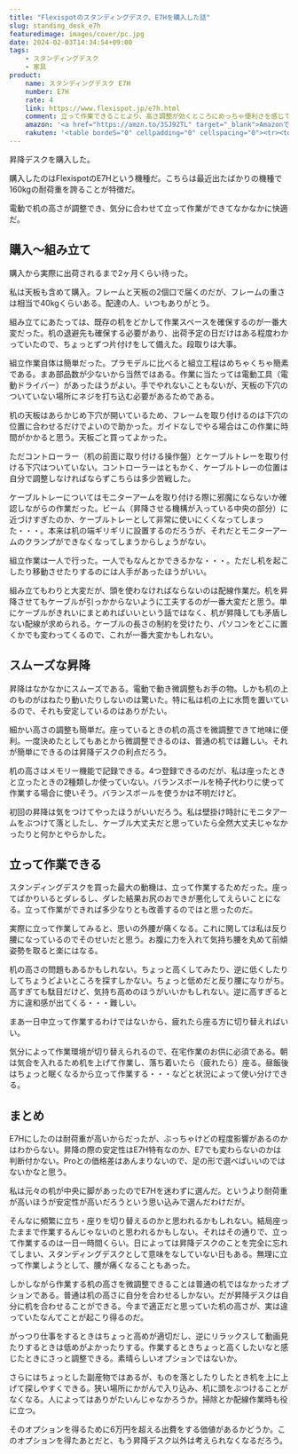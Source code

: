 ```yaml
---
title: "Flexispotのスタンディングデスク、E7Hを購入した話"
slug: standing_desk_e7h
featuredimage: images/cover/pc.jpg
date: 2024-02-03T14:34:54+09:00
tags:
    - スタンディングデスク
    - 家具
product:
    name: スタンディングデスク E7H
    number: E7H
    rate: 4
    link: https://www.flexispot.jp/e7h.html
    comment: 立って作業できることより、高さ調整が効くところにめっちゃ便利さを感じてる
    amazon: '<a href="https://amzn.to/3SJ92TL" target="_blank">Amazonでみる</a>'
    rakuten: '<table bordeS="0" cellpadding="0" cellspacing="0"><tr><td><div style="border:1px solid #95a5a6;border-radius:.75rem;background-color:#FFFFFF;width:504px;margin:0px;padding:5px;text-align:center;overflow:hidden;"><table><tr><td style="width:240px"><a href="https://hb.afl.rakuten.co.jp/ichiba/390848c6.2ce3f4f5.390848c7.13f8592f/?pc=https%3A%2F%2Fitem.rakuten.co.jp%2Floctek%2Fe7h%2F&link_type=picttext&ut=eyJwYWdlIjoiaXRlbSIsInR5cGUiOiJwaWN0dGV4dCIsInNpemUiOiIyNDB4MjQwIiwibmFtIjoxLCJuYW1wIjoicmlnaHQiLCJjb20iOjEsImNvbXAiOiJkb3duIiwicHJpY2UiOjEsImJvciI6MSwiY29sIjoxLCJiYnRuIjoxLCJwcm9kIjowLCJhbXAiOmZhbHNlfQ%3D%3D" target="_blank" rel="nofollow sponsored noopener" style="word-wrap:break-word;"><img src="https://hbb.afl.rakuten.co.jp/hgb/390848c6.2ce3f4f5.390848c7.13f8592f/?me_id=1361123&item_id=10000396&pc=https%3A%2F%2Fthumbnail.image.rakuten.co.jp%2F%400_mall%2Floctek%2Fcabinet%2Fflame-new%2Fe7h%2Fe7h-pr%2Fe7h.jpg%3F_ex%3D240x240&s=240x240&t=picttext" border="0" style="margin:2px" alt="[商品価格に関しましては、リンクが作成された時点と現時点で情報が変更されている場合がございます。]" title="[商品価格に関しましては、リンクが作成された時点と現時点で情報が変更されている場合がございます。]"></a></td><td style="vertical-align:top;width:248px;display: block;"><p style="font-size:12px;line-height:1.4em;text-align:left;margin:0px;padding:2px 6px;word-wrap:break-word"><a href="https://hb.afl.rakuten.co.jp/ichiba/390848c6.2ce3f4f5.390848c7.13f8592f/?pc=https%3A%2F%2Fitem.rakuten.co.jp%2Floctek%2Fe7h%2F&link_type=picttext&ut=eyJwYWdlIjoiaXRlbSIsInR5cGUiOiJwaWN0dGV4dCIsInNpemUiOiIyNDB4MjQwIiwibmFtIjoxLCJuYW1wIjoicmlnaHQiLCJjb20iOjEsImNvbXAiOiJkb3duIiwicHJpY2UiOjEsImJvciI6MSwiY29sIjoxLCJiYnRuIjoxLCJwcm9kIjowLCJhbXAiOmZhbHNlfQ%3D%3D" target="_blank" rel="nofollow sponsored noopener" style="word-wrap:break-word;">昇降デスク 電動 デスク 昇降式 在宅 Flexispot E7H オフィスデスク 昇降 おしゃれ 在宅ワーク 昇降テーブル 昇降式デスク 高さ調節 電動昇降デスク スタンディングデスク パソコンデスク テレワーク オフィス ワークデスク 幅120 140 160</a><br><span >価格：63,000円～（税込、送料別)</span> <span style="color:#BBB">(2024/2/3時点)</span></p><div style="margin:10px;"><a href="https://hb.afl.rakuten.co.jp/ichiba/390848c6.2ce3f4f5.390848c7.13f8592f/?pc=https%3A%2F%2Fitem.rakuten.co.jp%2Floctek%2Fe7h%2F&link_type=picttext&ut=eyJwYWdlIjoiaXRlbSIsInR5cGUiOiJwaWN0dGV4dCIsInNpemUiOiIyNDB4MjQwIiwibmFtIjoxLCJuYW1wIjoicmlnaHQiLCJjb20iOjEsImNvbXAiOiJkb3duIiwicHJpY2UiOjEsImJvciI6MSwiY29sIjoxLCJiYnRuIjoxLCJwcm9kIjowLCJhbXAiOmZhbHNlfQ%3D%3D" target="_blank" rel="nofollow sponsored noopener" style="word-wrap:break-word;"><img src="https://static.affiliate.rakuten.co.jp/makelink/rl.svg" style="float:left;max-height:27px;width:auto;margin-top:0" ></a><a href="https://hb.afl.rakuten.co.jp/ichiba/390848c6.2ce3f4f5.390848c7.13f8592f/?pc=https%3A%2F%2Fitem.rakuten.co.jp%2Floctek%2Fe7h%2F%3Fscid%3Daf_pc_bbtn&link_type=picttext&ut=eyJwYWdlIjoiaXRlbSIsInR5cGUiOiJwaWN0dGV4dCIsInNpemUiOiIyNDB4MjQwIiwibmFtIjoxLCJuYW1wIjoicmlnaHQiLCJjb20iOjEsImNvbXAiOiJkb3duIiwicHJpY2UiOjEsImJvciI6MSwiY29sIjoxLCJiYnRuIjoxLCJwcm9kIjowLCJhbXAiOmZhbHNlfQ==" target="_blank" rel="nofollow sponsored noopener" style="word-wrap:break-word;"><div style="float:right;width:41%;height:27px;background-color:#bf0000;color:#fff!important;font-size:12px;font-weight:500;line-height:27px;margin-left:1px;padding: 0 12px;border-radius:16px;cursor:pointer;text-align:center;"> 楽天で購入 </div></a></div></td></tr></table></div><br><p style="color:#000000;font-size:12px;line-height:1.4em;margin:5px;word-wrap:break-word"></p></td></tr></table>'
---
```


昇降デスクを購入した。

購入したのはFlexispotのE7Hという機種だ。こちらは最近出たばかりの機種で160kgの耐荷重を誇ることが特徴だ。

電動で机の高さが調整でき、気分に合わせて立って作業ができてなかなかに快適だ。

<!--more-->

## 購入〜組み立て

購入から実際に出荷されるまで2ヶ月くらい待った。

私は天板も含めて購入。フレームと天板の2個口で届くのだが、フレームの重さは相当で40kgくらいある。配達の人、いつもありがとう。

組み立てにあたっては、既存の机をどかして作業スペースを確保するのが一番大変だった。机の退避先も確保する必要があり、出荷予定の日だけはある程度わかっていたので、ちょっとずつ片付けをして備えた。段取りは大事。

組立作業自体は簡単だった。プラモデルに比べると組立工程はめちゃくちゃ簡素である。まあ部品数が少ないから当然ではある。作業に当たっては電動工具（電動ドライバー）があったほうがよい。手でやれないこともないが、天板の下穴のついていない場所にネジを打ち込む必要があるためである。

机の天板はあらかじめ下穴が開いているため、フレームを取り付けるのは下穴の位置に合わせるだけでよいので助かった。ガイドなしでやる場合はこの作業に時間がかかると思う。天板ごと買ってよかった。

ただコントローラー（机の前面に取り付ける操作盤）とケーブルトレーを取り付ける下穴はついていない。コントローラーはともかく、ケーブルトレーの位置は自分で調整しなければならずこちらは多少苦戦した。

ケーブルトレーについてはモニターアームを取り付ける際に邪魔にならないか確認しながらの作業だった。ビーム（昇降させる機構が入っている中央の部分）に近づけすぎたのか、ケーブルトレーとして非常に使いにくくなってしまった・・・。本来は机の端ギリギリに設置するのだろうが、それだとモニターアームのクランプができなくなってしまうからしょうがない。

組立作業は一人で行った。一人でもなんとかできるかな・・・。ただし机を起こしたり移動させたりするのには人手があったほうがいい。

組み立てもわりと大変だが、頭を使わなければならないのは配線作業だ。机を昇降させてもケーブルが引っかからないように工夫するのが一番大変だと思う。単にケーブルがきれいにまとめればいいという話ではなく、机が昇降しても矛盾しない配線が求められる。ケーブルの長さの制約を受けたり、パソコンをどこに置くかでも変わってくるので、これが一番大変かもしれない。

## スムーズな昇降

昇降はなかなかにスムーズである。電動で動き微調整もお手の物。しかも机の上のものがはねたり動いたりしないのは驚いた。特に私は机の上に水筒を置いているので、それも安定しているのはありがたい。

細かい高さの調整も簡単だ。座っているときの机の高さを微調整できて地味に便利。一度決めたとしてもあとから微調整できるのは、普通の机では難しい。それが簡単にできるのは昇降デスクの利点だろう。

机の高さはメモリー機能で記録できる。4つ登録できるのだが、私は座ったときと立ったときの2種類しか使っていない。バランスボールを椅子代わりに使って作業する場合に使いそう。バランスボールを使うかは不明だけど。

初回の昇降は気をつけてやったほうがいいだろう。私は壁掛け時計にモニタアームをぶつけて落としたし、ケーブル大丈夫だと思っていたら全然大丈夫じゃなかったりと何かとやらかした。

## 立って作業できる

スタンディングデスクを買った最大の動機は、立って作業するためだった。座ってばかりいるとダレるし、ダレた結果お尻のおできが悪化してえらいことになる。立って作業ができれば多少なりとも改善するのではと思ったのだ。

実際に立って作業してみると、思いの外腰が痛くなる。これに関しては私は反り腰になっているのでそのせいだと思う。お腹に力を入れて気持ち腰を丸めて前傾姿勢を取ると楽にはなる。

机の高さの問題もあるかもしれない。ちょっと高くしてみたり、逆に低くしたりしてちょうどよいところを探すしかない。ちょっと低めだと反り腰になりがち。高すぎても駄目だけど、気持ち高めのほうがいいかもしれない。逆に高すぎると方に違和感が出てくる・・・難しい。

まあ一日中立って作業するわけではないから、疲れたら座る方に切り替えればいい。

気分によって作業環境が切り替えられるので、在宅作業のお供に必須である。朝は気合を入れるため机を上げて作業し、落ち着いたら（疲れたら）座る。昼飯後はちょっと眠くなるから立って作業する・・・などと状況によって使い分けできる。

## まとめ

E7Hにしたのは耐荷重が高いからだったが、ぶっちゃけどの程度影響があるのかはわからない。昇降の際の安定性はE7H特有なのか、E7でも変わらないのかは判断付かない。Proとの価格差はあんまりないので、足の形で選べばいいのではないかなと思う。

私は元々の机が中央に脚があったのでE7Hを迷わずに選んだ。というより耐荷重が高いほうが安定性が高いだろうという思い込みで選んだわけだが。

そんなに頻繁に立ち・座りを切り替えるのかと思われるかもしれない。結局座ったままで作業するんじゃないのと思われるかもしない。それはその通りで、立って作業するのは一日一時間くらい。日によっては昇降デスクのことを完全に忘れてしまい、スタンディングデスクとして意味をなしていない日もある。無理に立って作業しようとして、腰が痛くなることもあった。

しかしながら作業する机の高さを微調整できることは普通の机ではなかったオプションである。普通は机の高さに自分を合わせるしかない。だが昇降デスクは自分に机を合わせることができる。今まで適正だと思っていた机の高さが、実は違っていたなんてことが起こり得るのだ。

がっつり仕事をするときはちょっと高めが適切だし、逆にリラックスして動画見たりするときは低めがよかったりする。作業するときちょっと高くしたいなと感じたときにさっと調整できる。素晴らしいオプションではないか。

さらにはちょっとした副産物ではあるが、ものを落としたりしたとき机を上に上げて探しやすくできる。狭い場所にかがんで入り込み、机に頭をぶつけることがなくなる。人によってはありがたいんじゃなかろうか。掃除とか配線作業時も役に立つ。

そのオプションを得るために6万円を超える出費をする価値があるかどうか。このオプションを得たあとだと、もう昇降デスク以外は考えられなくなるだろう。